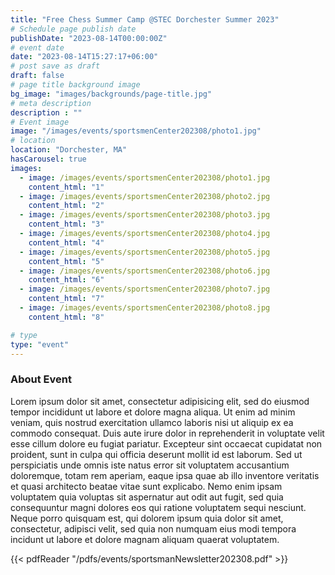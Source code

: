 ```yaml
---
title: "Free Chess Summer Camp @STEC Dorchester Summer 2023"
# Schedule page publish date
publishDate: "2023-08-14T00:00:00Z"
# event date
date: "2023-08-14T15:27:17+06:00"
# post save as draft
draft: false
# page title background image
bg_image: "images/backgrounds/page-title.jpg"
# meta description
description : ""
# Event image
image: "/images/events/sportsmenCenter202308/photo1.jpg"
# location
location: "Dorchester, MA"
hasCarousel: true
images: 
  - image: /images/events/sportsmenCenter202308/photo1.jpg
    content_html: "1"
  - image: /images/events/sportsmenCenter202308/photo2.jpg
    content_html: "2"
  - image: /images/events/sportsmenCenter202308/photo3.jpg
    content_html: "3"
  - image: /images/events/sportsmenCenter202308/photo4.jpg
    content_html: "4"
  - image: /images/events/sportsmenCenter202308/photo5.jpg
    content_html: "5"
  - image: /images/events/sportsmenCenter202308/photo6.jpg
    content_html: "6"
  - image: /images/events/sportsmenCenter202308/photo7.jpg
    content_html: "7"
  - image: /images/events/sportsmenCenter202308/photo8.jpg
    content_html: "8"

# type
type: "event"
---
```


### About Event

Lorem ipsum dolor sit amet, consectetur adipisicing elit, sed do eiusmod tempor incididunt ut labore et dolore magna aliqua. Ut enim ad minim veniam, quis nostrud exercitation ullamco laboris nisi ut aliquip ex ea commodo consequat. Duis aute irure dolor in reprehenderit in voluptate velit esse cillum dolore eu fugiat  pariatur. Excepteur sint occaecat cupidatat non proident, sunt in culpa qui officia deserunt mollit id est laborum. Sed ut perspiciatis unde omnis iste natus error sit voluptatem accusantium doloremque, totam rem aperiam, eaque ipsa quae ab illo inventore veritatis et quasi architecto beatae vitae sunt explicabo. Nemo enim ipsam voluptatem quia voluptas sit aspernatur aut odit aut fugit, sed quia consequuntur magni dolores eos qui ratione voluptatem sequi nesciunt. Neque porro quisquam est, qui dolorem ipsum quia dolor sit amet, consectetur, adipisci velit, sed quia non numquam eius modi tempora incidunt ut labore et dolore magnam aliquam quaerat voluptatem.

{{< pdfReader "/pdfs/events/sportsmanNewsletter202308.pdf" >}}